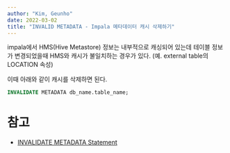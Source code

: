```yaml
---
author: "Kim, Geunho"
date: 2022-03-02
title: "INVALID METADATA - Impala 메타데이터 캐시 삭제하기"
---
```


impala에서 HMS(Hive Metastore) 정보는 내부적으로 캐싱되어 있는데 테이블 정보가 변경되었을때 HMS와 캐시가 불일치하는 경우가 있다.
(예. external table의 LOCATION 속성)

이때 아래와 같이 캐시를 삭제하면 된다.

```sql
INVALIDATE METADATA db_name.table_name;
```

# 참고
* [INVALIDATE METADATA Statement](https://impala.apache.org/docs/build/html/topics/impala_invalidate_metadata.html)
